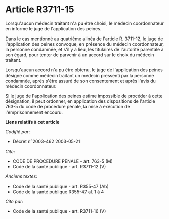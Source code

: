 # Article R3711-15

Lorsqu'aucun médecin traitant n'a pu être choisi, le médecin coordonnateur en informe le juge de l'application des peines.

Dans le cas mentionné au quatrième alinéa de l'article R. 3711-12, le juge de l'application des peines convoque, en présence
du médecin coordonnateur, la personne condamnée, et s'il y a lieu, les titulaires de l'autorité parentale à son égard, pour
tenter de parvenir à un accord sur le choix du médecin traitant.

Lorsqu'aucun accord n'a pu être obtenu, le juge de l'application des peines désigne comme médecin traitant un médecin
pressenti par la personne condamnée, après s'être assuré de son consentement et après l'avis du médecin coordonnateur.

Si le juge de l'application des peines estime impossible de procéder à cette désignation, il peut ordonner, en application
des dispositions de l'article 763-5 du code de procédure pénale, la mise à exécution de l'emprisonnement encouru.

**Liens relatifs à cet article**

_Codifié par_:

  - Décret n°2003-462 2003-05-21

_Cite_:

  - CODE DE PROCEDURE PENALE - art. 763-5 (M)
  - Code de la santé publique - art. R3711-12 (V)

_Anciens textes_:

  - Code de la santé publique - art. R355-47 (Ab)
  - Code de la santé publique R355-47 al. 1 à 4

_Cité par_:

  - Code de la santé publique - art. R3711-16 (V)
